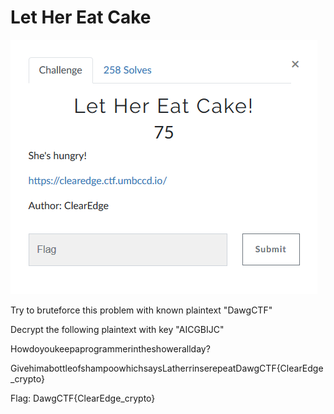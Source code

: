 # Let Her Eat Cake

![](Given/Description.png)

Try to bruteforce this problem with known plaintext "DawgCTF"

Decrypt the following plaintext with key "AICGBIJC"

Howdoyoukeepaprogrammerintheshowerallday?

GivehimabottleofshampoowhichsaysLatherrinserepeatDawgCTF{ClearEdge_crypto}

Flag: DawgCTF{ClearEdge_crypto}